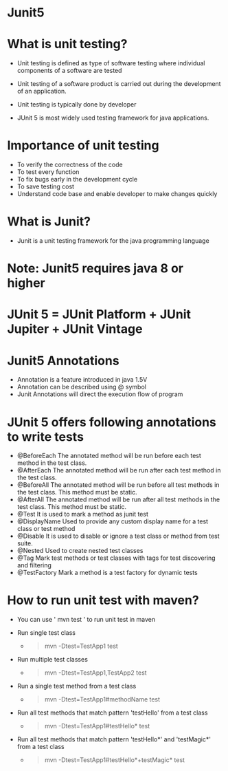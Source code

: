 # Junit5
# What is unit testing?
* Unit testing is defined as type of software testing where individual components of a software are tested
* Unit testing of a software product is carried out during the development of an application.
* Unit testing is typically done by developer

* JUnit 5 is most widely used testing framework for java applications.

# Importance of unit testing

* To verify the correctness of the code
* To test every function
* To fix bugs early in the development cycle
* To save testing cost
* Understand code base and enable developer to make changes quickly

# What is Junit?
* Junit is a unit testing framework for the java programming language

# Note: Junit5 requires java 8 or higher

# JUnit 5 = JUnit Platform + JUnit Jupiter + JUnit Vintage

# Junit5 Annotations

* Annotation is a feature introduced in java 1.5V
* Annotation can be described using @ symbol
* Junit Annotations will direct the execution flow of program

# JUnit 5 offers following annotations to write tests

* @BeforeEach	The annotated method will be run before each test method in the test class.
* @AfterEach	The annotated method will be run after each test method in the test class.
* @BeforeAll	The annotated method will be run before all test methods in the test class. This method must be static.
* @AfterAll	The annotated method will be run after all test methods in the test class. This method must be static.
* @Test	It is used to mark a method as junit test
* @DisplayName	Used to provide any custom display name for a test class or test method
* @Disable	It is used to disable or ignore a test class or method from test suite.
* @Nested	Used to create nested test classes
* @Tag	Mark test methods or test classes with tags for test discovering and filtering
* @TestFactory	Mark a method is a test factory for dynamic tests

# How to run unit test with maven?
* You can use ' mvn test ' to run unit test in maven

* Run single test class
    * > mvn -Dtest=TestApp1 test

* Run multiple test classes
    * >mvn -Dtest=TestApp1,TestApp2 test

* Run a single test method from a test class
    * >mvn -Dtest=TestApp1#methodName test

* Run all test methods that match pattern 'testHello' from a test class
    * >mvn -Dtest=TestApp1#testHello* test

* Run all test methods that match pattern 'testHello*' and 'testMagic*' from a test class
    * >mvn -Dtest=TestApp1#testHello*+testMagic* test















